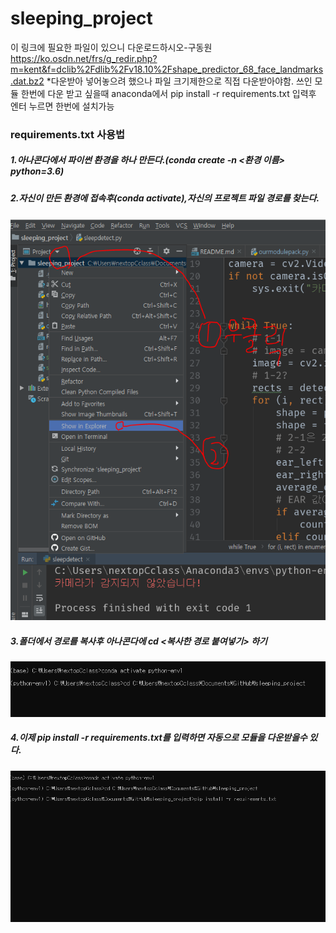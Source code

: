 

# sleeping_project
이 링크에 필요한 파일이 있으니 다운로드하시오-구동원
https://ko.osdn.net/frs/g_redir.php?m=kent&f=dclib%2Fdlib%2Fv18.10%2Fshape_predictor_68_face_landmarks.dat.bz2
*다운받아 넣어놓으려 했으나 파일 크기제한으로 직접 다운받아야함.
쓰인 모듈 한번에 다운 받고 싶을때 anaconda에서 
pip install -r requirements.txt 입력후 엔터 누르면 한번에 설치가능

### requirements.txt 사용법



##### 1.아나콘다에서 파이썬 환경을 하나 만든다.(conda create -n <환경 이름> python=3.6)



##### 2.자신이 만든 환경에 접속후(conda activate),자신의 프로젝트 파일 경로를 찾는다.

![Alt text](./img/2.PNG)



##### 3.폴더에서 경로를 복사후 아나콘다에 cd <복사한 경로 붙여넣기> 하기

![Alt text](./img/3.PNG)



##### 4.이제 pip install -r requirements.txt를 입력하면 자동으로 모듈을 다운받을수 있다.

![Alt text](./img/4.PNG)
